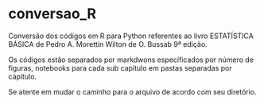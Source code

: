 # conversao_R
Conversão dos códigos em R para Python referentes ao livro ESTATÍSTICA BÁSICA de Pedro A. Morettin Wilton de O. Bussab 9ª edição.

Os códigos estão separados por markdwons específicados por número de figuras, notebooks para cada sub capítulo em pastas separadas por capítulo.

Se atente em mudar o caminho para o arquivo de acordo com seu diretório.
